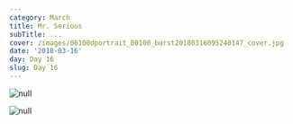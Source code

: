 ```yaml
---
category: March
title: Mr. Serious
subTitle: ...
cover: /images/00100dportrait_00100_burst20180316095240147_cover.jpg
date: '2018-03-16'
day: Day 16
slug: Day 16
---
```

![null](/images/mvimg_20180316_100842.jpg)

![null](/images/00100dportrait_00100_burst20180316095240147_cover.jpg)
